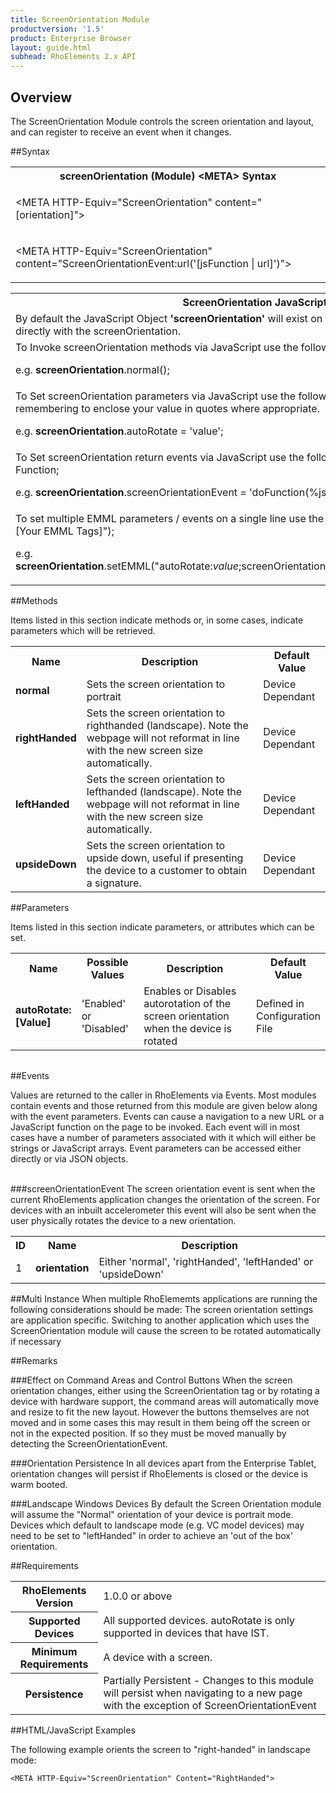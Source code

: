 ```yaml
---
title: ScreenOrientation Module
productversion: '1.5'
product: Enterprise Browser
layout: guide.html
subhead: RhoElements 2.x API
---
```


## Overview
The ScreenOrientation Module controls the screen orientation and layout, and can register to receive an event when it changes.

##Syntax

<table class="re-table"><tr><th class="tableHeading">screenOrientation (Module) &lt;META&gt; Syntax
</th></tr><tr><td class="clsSyntaxCells clsOddRow"><p>&lt;META HTTP-Equiv="ScreenOrientation" content="[orientation]"&gt;</p></td></tr><tr><td class="clsSyntaxCells clsEvenRow"><p>&lt;META HTTP-Equiv="ScreenOrientation" content="ScreenOrientationEvent:url('[jsFunction | url]')"&gt;</p></td></tr></table>

<table class="re-table"><tr><th class="tableHeading">ScreenOrientation JavaScript Object Syntax:</th></tr><tr><td class="clsSyntaxCells clsOddRow">
By default the JavaScript Object <b>'screenOrientation'</b> will exist on the current page and can be used to interact directly with the screenOrientation.
</td></tr><tr><td class="clsSyntaxCells clsEvenRow">
To Invoke screenOrientation methods via JavaScript use the following syntax: screenorientation.method();
<P />e.g. <b>screenOrientation</b>.normal();
</td></tr><tr><td class="clsSyntaxCells clsOddRow">
To Set screenOrientation parameters via JavaScript use the following syntax: screenorientation.parameter = 'value'; remembering to enclose your value in quotes where appropriate.  
<P />e.g. <b>screenOrientation</b>.autoRotate = 'value';
</td></tr><tr><td class="clsSyntaxCells clsEvenRow">						
To Set screenOrientation return events via JavaScript use the following syntax: screenorientation.event = JavaScript Function;
<P />e.g. <b>screenOrientation</b>.screenOrientationEvent = 'doFunction(%json)';
<P />
<!-- For more details on the event syntax and parameters see the <a href="/rhoelements/RetrievalEvents">Retrieval Events</a> page.-->
</td></tr><tr><td class="clsSyntaxCells clsOddRow">							
To set multiple EMML parameters / events on a single line use the following syntax: screenorientation.setEMML("[Your EMML Tags]");
<P />
e.g. <b>screenOrientation</b>.setEMML("autoRotate:<i>value</i>;screenOrientationEvent:url('JavaScript:doFunction(%json)');normal");							
</td></tr></table>

##Methods

Items listed in this section indicate methods or, in some cases, indicate parameters which will be retrieved.

<table class="re-table"><col width="10%" /><col width="68%" /><col width="22%" /><tr><th class="tableHeading">Name</th><th class="tableHeading">Description</th><th class="tableHeading">Default Value</th></tr><tr><td class="clsSyntaxCells clsOddRow"><b>normal</b></td><td class="clsSyntaxCells clsOddRow">Sets the screen orientation to portrait</td><td class="clsSyntaxCells clsOddRow">Device Dependant</td></tr><tr><td class="clsSyntaxCells clsEvenRow"><b>rightHanded</b></td><td class="clsSyntaxCells clsEvenRow">Sets the screen orientation to righthanded (landscape).  Note the webpage will not reformat in line with the new screen size automatically.</td><td class="clsSyntaxCells clsEvenRow">Device Dependant</td></tr><tr><td class="clsSyntaxCells clsOddRow"><b>leftHanded</b></td><td class="clsSyntaxCells clsOddRow">Sets the screen orientation to lefthanded (landscape).  Note the webpage will not reformat in line with the new screen size automatically.</td><td class="clsSyntaxCells clsOddRow">Device Dependant</td></tr><tr><td class="clsSyntaxCells clsEvenRow"><b>upsideDown</b></td><td class="clsSyntaxCells clsEvenRow">Sets the screen orientation to upside down, useful if presenting the device to a customer to obtain a signature.</td><td class="clsSyntaxCells clsEvenRow">Device Dependant</td></tr></table>

##Parameters

Items listed in this section indicate parameters, or attributes which can be set.
<table class="re-table"><col width="20%" /><col width="20%" /><col width="38%" /><col width="22%" /><tr><th class="tableHeading">Name</th><th class="tableHeading">Possible Values</th><th class="tableHeading">Description</th><th class="tableHeading">Default Value</th></tr><tr><td class="clsSyntaxCells clsOddRow"><b>autoRotate:[Value]
</b></td><td class="clsSyntaxCells clsOddRow">'Enabled' or 'Disabled'</td><td class="clsSyntaxCells clsOddRow">Enables or Disables autorotation of the screen orientation when the device is rotated</td><td class="clsSyntaxCells clsOddRow">Defined in Configuration File</td></tr></table>
<table class="re-table"><col width="78%" /><col width="8%" /><col width="1%" /><col width="5%" /><col width="1%" /><col width="5%" /><col width="2%" /></table>	

##Events

Values are returned to the caller in RhoElements via Events.  Most modules contain events and those returned from this module are given below along with the event parameters.  Events can cause a navigation to a new URL or a JavaScript function on the page to be invoked.  Each event will in most cases have a number of parameters associated with it which will either be strings or JavaScript arrays.  Event parameters can be accessed either directly or via JSON objects.

<br />
###screenOrientationEvent
The screen orientation event is sent when the current RhoElements application changes the orientation of the screen. For devices with an inbuilt accelerometer this event will also be sent when the user physically rotates the device to a new orientation.
<table class="re-table"><col width="3%" /><col width="20%" /><col width="77%" /><tr><th class="tableHeading">ID</th><th class="tableHeading">Name</th><th class="tableHeading">Description</th></tr><tr><td style="text-align:left;" class="clsSyntaxCells clsOddRow">1</td><td style="text-align:left;" class="clsSyntaxCells clsOddRow"><b>orientation</b></td><td style="text-align:left;" class="clsSyntaxCells clsOddRow">Either 'normal', 'rightHanded', 'leftHanded' or 'upsideDown'</td></tr></table>

##Multi Instance
When multiple RhoElememts applications are running the following considerations should be made: The screen orientation settings are application specific.  Switching to another application which uses the ScreenOrientation module will cause the screen to be rotated automatically if necessary

##Remarks

###Effect on Command Areas and Control Buttons
When the screen orientation changes, either using the ScreenOrientation tag or by rotating a device with hardware support, the command areas will automatically move and resize to fit the new layout. However the buttons themselves are not moved and in some cases this may result in them being off the screen or not in the expected position. If so they must be moved manually by detecting the ScreenOrientationEvent.

###Orientation Persistence
In all devices apart from the Enterprise Tablet, orientation changes will persist if RhoElements is closed or the device is warm booted.

###Landscape Windows Devices
By default the Screen Orientation module will assume the "Normal" orientation of your device is portrait mode. Devices which default to landscape mode (e.g. VC model devices) may need to be set to "leftHanded" in order to achieve an 'out of the box' orientation.

##Requirements

<table class="re-table"><tr><th class="tableHeading">RhoElements Version</th><td class="clsSyntaxCell clsEvenRow">1.0.0 or above
</td></tr><tr><th class="tableHeading">Supported Devices</th><td class="clsSyntaxCell clsOddRow">All supported devices. autoRotate is only supported in devices that have IST.</td></tr><tr><th class="tableHeading">Minimum Requirements</th><td class="clsSyntaxCell clsOddRow">A device with a screen.</td></tr><tr><th class="tableHeading">Persistence</th><td class="clsSyntaxCell clsEvenRow">Partially Persistent - Changes to this module will persist when navigating to a new page with the exception of ScreenOrientationEvent</td></tr></table>


##HTML/JavaScript Examples

The following example orients the screen to "right-handed" in landscape mode:

	<META HTTP-Equiv="ScreenOrientation" Content="RightHanded">
	
